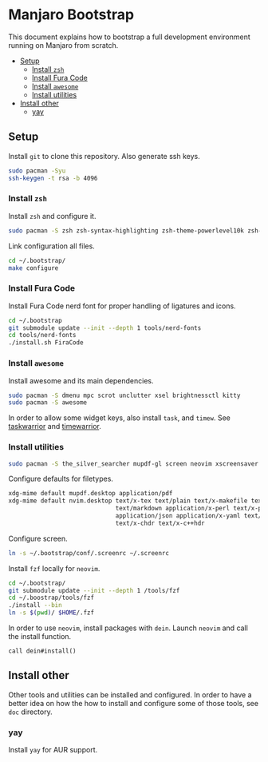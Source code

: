 # Manjaro Bootstrap

This document explains how to bootstrap a full development environment running on Manjaro from
scratch.

<!-- vim-markdown-toc GFM -->

* [Setup](#setup)
  - [Install `zsh`](#install-zsh)
  - [Install Fura Code](#install-fura-code)
  - [Install `awesome`](#install-awesome)
  - [Install utilities](#install-utilities)
* [Install other](#install-other)
  - [yay](#yay)

<!-- vim-markdown-toc -->

## Setup

Install `git` to clone this repository. Also generate ssh keys.

```sh
sudo pacman -Syu
ssh-keygen -t rsa -b 4096
```

### Install `zsh`

Install `zsh` and configure it.

```sh
sudo pacman -S zsh zsh-syntax-highlighting zsh-theme-powerlevel10k zsh-completions
```

Link configuration all files.

```zsh
cd ~/.bootstrap/
make configure
```

### Install Fura Code

Install Fura Code nerd font for proper handling of ligatures and icons.

```zsh
cd ~/.bootstrap
git submodule update --init --depth 1 tools/nerd-fonts
cd tools/nerd-fonts
./install.sh FiraCode
```

### Install `awesome`

Install awesome and its main dependencies.

```zsh
sudo pacman -S dmenu mpc scrot unclutter xsel brightnessctl kitty
sudo pacman -S awesome
```

In order to allow some widget keys, also install `task`, and `timew`. See [taskwarrior](doc/task.md)
and [timewarrior](doc/timew.md).

### Install utilities

```zsh
sudo pacman -S the_silver_searcher mupdf-gl screen neovim xscreensaver skim
```

Configure defaults for filetypes.

```zsh
xdg-mime default mupdf.desktop application/pdf
xdg-mime default nvim.desktop text/x-tex text/plain text/x-makefile text/rust text/x-log \
                              text/markdown application/x-perl text/x-python text/x-java \
                              application/json application/x-yaml text/x-csrc text/x-c++src \
                              text/x-chdr text/x-c++hdr
```

Configure screen.

```zsh
ln -s ~/.bootstrap/conf/.screenrc ~/.screenrc
```

Install `fzf` locally for `neovim`.

```zsh
cd ~/.bootstrap/
git submodule update --init --depth 1 /tools/fzf
cd ~/.boostrap/tools/fzf
./install --bin
ln -s $(pwd)/ $HOME/.fzf
```

In order to use `neovim`, install packages with `dein`. Launch `neovim` and call the install
function.

```viml
call dein#install()
```

## Install other

Other tools and utilities can be installed and configured. In order to have a better idea on how the
how to install and configure some of those tools, see `doc` directory.

### yay

Install `yay` for AUR support.
